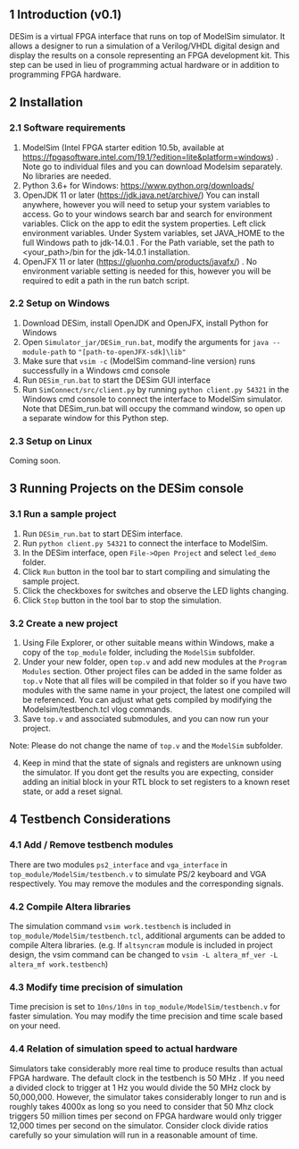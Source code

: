 ## 1 Introduction (v0.1)
DESim is a virtual FPGA interface that runs on top of ModelSim simulator. It allows a designer to run a simulation of a Verilog/VHDL digital design and display the results on a console representing an FPGA development kit. This step can be used in lieu of programming actual hardware or in addition to programming FPGA hardware.

## 2 Installation
### 2.1 Software requirements
1. ModelSim (Intel FPGA starter edition 10.5b, available at https://fpgasoftware.intel.com/19.1/?edition=lite&platform=windows) . Note go to individual files and you can download Modelsim separately. No libraries are needed.
2. Python 3.6+ for Windows: https://www.python.org/downloads/
3. OpenJDK 11 or later (https://jdk.java.net/archive/) You can install anywhere, however you will need to setup your system variables to access. Go to your windows search bar and search for environment variables. Click on the app to edit the system properties. Left click environment variables. Under System variables, set JAVA_HOME to the full Windows path to jdk-14.0.1 . For the Path variable, set the path to <your_path>/bin for the jdk-14.0.1 installation.
4. OpenJFX 11 or later (https://gluonhq.com/products/javafx/) . No environment variable setting is needed for this, however you will be required to edit a path in the run batch script.

### 2.2 Setup on Windows
1. Download DESim, install OpenJDK and OpenJFX, install Python for Windows
2. Open `Simulator_jar/DESim_run.bat`, modify the arguments for `java --module-path` to `"[path-to-openJFX-sdk]\lib"`
3. Make sure that `vsim -c` (ModelSim command-line version) runs successfully in a Windows cmd console
4. Run `DESim_run.bat` to start the DESim GUI interface 
5. Run `SimConnect/src/client.py` by running `python client.py 54321` in the Windows cmd console to connect the interface to ModelSim simulator. Note that DESim_run.bat will occupy the command window, so open up a separate window for this Python step.

### 2.3 Setup on Linux
Coming soon.

## 3 Running Projects on the DESim console
### 3.1 Run a sample project
1. Run `DESim_run.bat` to start DESim interface.
2. Run `python client.py 54321` to connect the interface to ModelSim.
3. In the DESim interface, open `File->Open Project` and select `led_demo` folder.
4. Click `Run` button in the tool bar to start compiling and simulating the sample project.
5. Click the checkboxes for switches and observe the LED lights changing.
6. Click `Stop` button in the tool bar to stop the simulation.

 

### 3.2 Create a new project
1. Using File Explorer, or other suitable means within Windows, make a copy of the `top_module` folder, including the `ModelSim` subfolder.
2. Under your new folder, open `top.v` and add new modules at the `Program Modules` section. Other project files can be added in the same folder as `top.v` Note that all files will be compiled in that folder so if you have two modules with the same name in your project, the latest one compiled will be referenced. You can adjust what gets compiled by modifying the Modelsim/testbench.tcl vlog commands.
3. Save `top.v` and associated submodules, and you can now run your project.  

Note: Please do not change the name of `top.v` and the `ModelSim` subfolder.

4. Keep in mind that the state of signals and registers are unknown using the simulator. If you dont get the results you are expecting, consider adding an initial block in your RTL block to set registers to a known reset state, or add a reset signal.





## 4 Testbench Considerations
### 4.1 Add / Remove testbench modules
There are two modules `ps2_interface` and `vga_interface` in `top_module/ModelSim/testbench.v` to simulate PS/2 keyboard and VGA respectively. You may remove the modules and the corresponding signals.

### 4.2 Compile Altera libraries
The simulation command `vsim work.testbench` is included in `top_module/ModelSim/testbench.tcl`, additional arguments can be added to compile Altera libraries. (e.g. If `altsyncram` module is included in project design, the vsim command can be changed to `vsim -L altera_mf_ver -L altera_mf work.testbench`)

### 4.3 Modify time precision of simulation
Time precision is set to `10ns/10ns` in `top_module/ModelSim/testbench.v` for faster simulation. You may modify the time precision and time scale based on your need.

### 4.4 Relation of simulation speed to actual hardware

Simulators take considerably more real time to produce results than actual FPGA hardware. The default clock in the testbench is 50 MHz . If you need a divided clock to trigger at 1 Hz you would divide the 50 MHz clock by 50,000,000. However, the simulator takes considerably longer to run and is roughly takes 4000x as long so you need to consider that 50 Mhz clock triggers 50 million times per second on FPGA hardware would only trigger 12,000 times per second on the simulator. Consider clock divide ratios carefully so your simulation will run in a reasonable amount of time.




